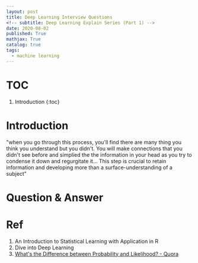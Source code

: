```yaml
---
layout: post
title: Deep Learning Interview Questions 
<!-- subtitle: Deep Learning Explain Series (Part 1) -->
date: 2020-08-02
published: True
mathjax: True
catalog: true
tags:
  - machine learning
---
```

# TOC
1. Introduction
{:toc}

# Introduction
 "when you go through this process, you'll find there are many thing you think you understand but you didn't. You will make connections that you didn't see before and simplied the the information in your head as you try to condense it down and regurgitate it... This step is crucial to retain information and developing more than a surface-understanding of a subject" 

# Question & Answer


# Ref
1. An Introduction to Statistical Learning with Application in R
2. Dive into Deep Learning
3. [What's the Difference between Probability and Likelihood? - Quora](https://qr.ae/pNsJld)


